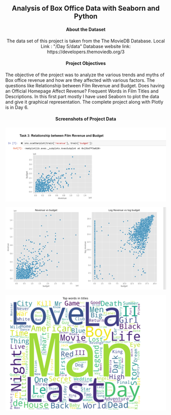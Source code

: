 <h2 align="center">Analysis of Box Office Data with Seaborn and Python</h2>
<h4 align="center">About the Dataset</h4>
<p align="center"> 
The data set of this project is taken from the The MovieDB Database. 
    Local Link : "/Day 5/data"
    Database website link: https://developers.themoviedb.org/3
</p>
<h4 align="center">Project Objectives</h4>
<p aling="center">
    The objective of the project was to analyze the various trends and myths of Box office revenue and how are they affected with various factors. The questions like 
    Relationship between Film Revenue and Budget. 
    Does having an Official Homepage Affect Revenue?
    Frequent Words in Film Titles and Descriptions. 
    In this first part mostly I have used Seaborn to plot the data and give it graphical representation. 
    The complete project along with Plotly is in Day 6. 
</p>
<h4 align="center">Screenshots of Project Data</h4>
<p align="center"><img src="/pictures/pic (8).png"/></p> 
<p align="center"><img src="/pictures/pic (9).png"/></p> 
<p align="center"><img src="/pictures/pic (10).png"/></p>


